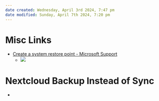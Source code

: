```yaml
---
date created: Wednesday, April 3rd 2024, 7:47 pm
date modified: Sunday, April 7th 2024, 7:20 pm
---
```


# Misc Links
- [Create a system restore point - Microsoft Support](https://support.microsoft.com/en-us/windows/create-a-system-restore-point-77e02e2a-3298-c869-9974-ef5658ea3be9)
	- ![](_attachments/Windows%20BCDR/IMG-20240403194857836.png)
# Nextcloud Backup Instead of Sync
- 
